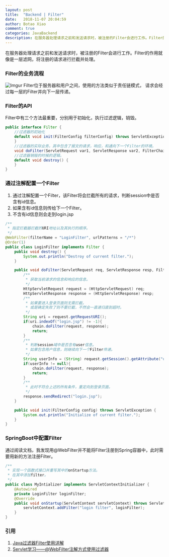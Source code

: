 ```yaml
---
layout: post
title:  "Backend | Filter"
date:   2018-11-07 20:04:59
author: Botao Xiao
comment: true
categories: JavaBackend
description: 在服务器处理请求之前和发送请求时，被注册的Filter会进行工作。Filter的作用就像是一层滤网，将注册的请求进行拦截并处理。
---
```

在服务器处理请求之前和发送请求时，被注册的Filter会进行工作。Filter的作用就像是一层滤网，将注册的请求进行拦截并处理。

### Filter的业务流程
![Imgur](https://i.imgur.com/NaH2eSn.png)
Filter位于服务器和用户之间，使用的方法类似于责任链模式， 请求会经过每一层的Filter并向下一层传递。

### Filter的API
Filter中有三个方法最重要，分别用于初始化，执行过滤逻辑，销毁。
```Java
public interface Filter {
    //过滤器的初始化
    default void init(FilterConfig filterConfig) throws ServletException {
    }
    //过滤器的实际业务，其中包含了报文的请求，响应，和通向下一个Filter的环境。
    void doFilter(ServletRequest var1, ServletResponse var2, FilterChain var3) throws IOException, ServletException;
    //过滤器销毁的时候的逻辑。
    default void destroy() {
    }
}
```

### 通过注解配置一个Filter
1. 通过注解配置一个Filter，该Filter将会拦截所有的请求，判断session中是否含有id信息。
2. 如果含有id信息则传给下一个Filter。
3. 不含有id信息则会走到login.jsp
```Java
/**
 * 指定拦截器拦截的URI地址以及其执行的顺序。
 */
@WebFilter(filterName = "LoginFilter", urlPatterns = "/*")
@Order(1)
public class LoginFilter implements Filter {
    public void destroy() {
        System.out.println("Destroy of current filter.");
    }

    public void doFilter(ServletRequest req, ServletResponse resp, FilterChain chain) throws ServletException, IOException {
        /**
         * 获取当前请求的信息和响应的信息。
         */
        HttpServletRequest request = (HttpServletRequest) req;
        HttpServletResponse response = (HttpServletResponse) resp;
        /**
         * 如果要进入登录页面则无需拦截。
         * 或是确定失败了则不要拦截，不然会一直递归直到超时。
         */
        String uri = request.getRequestURI();
        if(uri.indexOf("login.jsp") != -1){
            chain.doFilter(request, response);
            return;
        }
        /**
         * 判断session域中是否含有user信息。
         * 如果包含用户信息，则继续向下一个Filter传递。
         */
        String userInfo = (String) request.getSession().getAttribute("userInfo");
        if(userInfo != null){
            chain.doFilter(request, response);
            return;
        }
        /**
         * 此时不符合上述的所有条件，重定向到登录页面。
         */
        response.sendRedirect("login.jsp");
    }

    public void init(FilterConfig config) throws ServletException {
        System.out.println("Initialize of current filter.");
    }
}
```

### SpringBoot中配置Filter
通过阅读文档，我发现用@WebFilter并不能将Filter注册到Spring容器中，此时需要用新的方法注册Filter。
```Java
/**
 * 实现一个函数式接口并重写其中的onStartup方法。
 * 在其中添加filter。
 */
public class MyIntializer implements ServletContextInitializer {
    @Autowired
    private LoginFilter loginFilter;
    @Override
    public void onStartup(ServletContext servletContext) throws ServletException {
        servletContext.addFilter("login filter", loginFilter);
    }
}
```

### 引用
1. [Java过滤器Filter使用详解](https://www.cnblogs.com/ygj0930/p/6374212.html)
2. [Servlet学习——@WebFilter注解方式使用过滤器](https://blog.csdn.net/qq_32953185/article/details/79507972)
